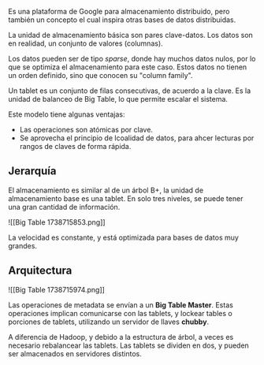 Es una plataforma de Google para almacenamiento distribuido, pero también un concepto el cual inspira otras bases de datos distribuidas.

La unidad de almacenamiento básica son pares clave-datos. Los datos son en realidad, un conjunto de valores (columnas).

Los datos pueden ser de tipo *sparse*, donde hay muchos datos nulos, por lo que se optimiza el almacenamiento para este caso. Estos datos no tienen un orden definido, sino que conocen su "column family".

Un tablet es un conjunto de filas consecutivas, de acuerdo a la clave. Es la unidad de balanceo de Big Table, lo que permite escalar el sistema.

Este modelo tiene algunas ventajas:

- Las operaciones son atómicas por clave.
- Se aprovecha el principio de lcoalidad de datos, para ahcer lecturas por rangos de claves de forma rápida.

## Jerarquía

El almacenamiento es similar al de un árbol B+, la unidad de almacenamiento base es una tablet. En solo tres niveles, se puede tener una gran cantidad de información.

![[Big Table 1738715853.png]]

La velocidad es constante, y está optimizada para bases de datos muy grandes.

## Arquitectura

![[Big Table 1738715974.png]]

Las operaciones de metadata se envían a un **Big Table Master**. Estas operaciones implican comunicarse con las tablets, y lockear tables o porciones de tablets, utilizando un servidor de llaves **chubby**.

A diferencia de Hadoop, y debido a la estructura de árbol, a veces es necesario rebalancear las tablets. Las tablets se dividen en dos, y pueden ser almacenados en servidores distintos.
